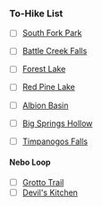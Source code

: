 ### To-Hike List
- [ ] [South Fork Park](http://www.yelp.com/biz/south-fork-park-provo)
- [ ] [Battle Creek Falls](http://alltrails.com/trail/us/utah/battle-creek-falls)
- [ ] [Forest Lake](http://alltrails.com/trail/us/utah/forest-lake)
- [ ] [Red Pine Lake](http://alltrails.com/trail/us/utah/red-pine-lake)
- [ ] [Albion Basin](http://utah.com/mountain-biking/albion-basin)
- [ ] [Big Springs Hollow](http://alltrails.com/trail/us/utah/big-springs-hollow-trail)
- [ ] [Timpanogos Falls](http://www.gjhikes.com/2014/03/timpanogos-falls.html)


#### Nebo Loop
- [ ] [Grotto Trail](http://www.utahoutdooractivities.com/grottotrail.html)
- [ ] [Devil's Kitchen](http://utah.com/hiking/devils-kitchen)

